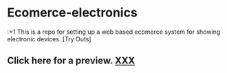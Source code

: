 # Ecomerce-electronics
:+1 This is a repo for setting up a web based ecomerce system for showing electronic devices. [Try Outs]

## Click here for a preview. [XXX]()
